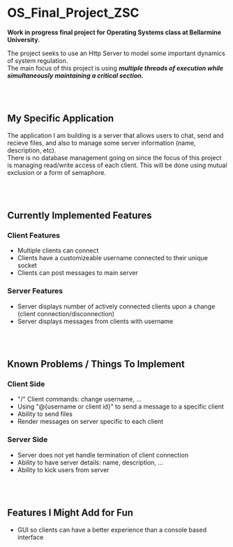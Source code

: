 # OS_Final_Project_ZSC

**Work in progress final project for Operating Systems class at Bellarmine University.**
<br>

The project seeks to use an Http Server to model some important dynamics of system regulation. 
<br>
The main focus of this project is using ***multiple threads of execution while simultaneously maintaining a critical section.***

<br>
<br>

## My Specific Application

The application I am building is a server that allows users to chat, send and recieve files, and also to manage some server information (name, description, etc).
<br>
There is no database management going on since the focus of this project is managing read/write access of each client. This will be done using mutual exclusion or a form of semaphore. 

<br>
<br>

## Currently Implemented Features

### Client Features
- Multiple clients can connect
- Clients have a customizeable username connected to their unique socket
- Clients can post messages to main server

### Server Features
- Server displays number of actively connected clients upon a change (client connection/disconnection)
- Server displays messages from clients with username 

<br>
<br>

## Known Problems / Things To Implement

### Client Side
- "/" Client commands: change username, ...
- Using "@{username or client id}" to send a message to a specific client
- Ability to send files
- Render messages on server specific to each client

### Server Side
- Server does not yet handle termination of client connection
- Ability to have server details: name, description, ...
- Ability to kick users from server

<br>
<br>

## Features I Might Add for Fun
- GUI so clients can have a better experience than a console based interface



